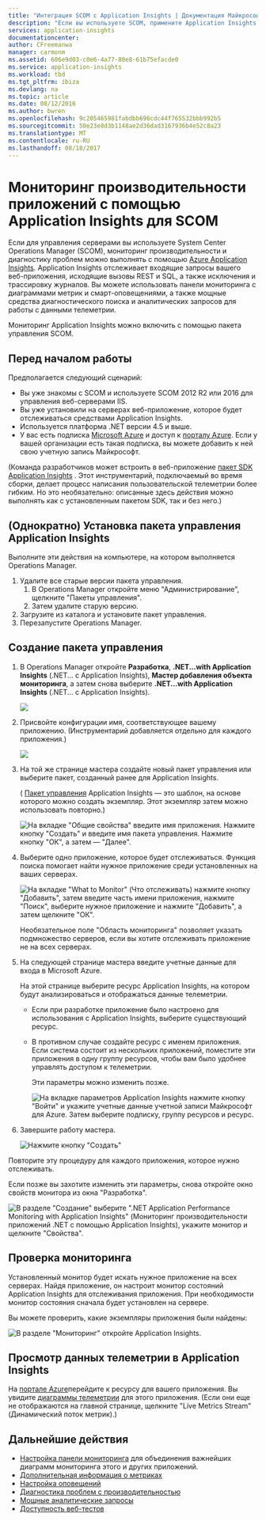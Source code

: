```yaml
---
title: "Интеграция SCOM с Application Insights | Документация Майкрософт"
description: "Если вы используете SCOM, примените Application Insights для мониторинга производительности и диагностики. Подробные панели мониторинга, смарт-оповещения, мощные средства диагностики и аналитические запросы."
services: application-insights
documentationcenter: 
author: CFreemanwa
manager: carmonm
ms.assetid: 606e9d03-c0e6-4a77-80e8-61b75efacde0
ms.service: application-insights
ms.workload: tbd
ms.tgt_pltfrm: ibiza
ms.devlang: na
ms.topic: article
ms.date: 08/12/2016
ms.author: bwren
ms.openlocfilehash: 9c205465981fabdbb696cdc44f765532bbb992b5
ms.sourcegitcommit: 50e23e8d3b1148ae2d36dad3167936b4e52c8a23
ms.translationtype: MT
ms.contentlocale: ru-RU
ms.lasthandoff: 08/18/2017
---
```

# <a name="application-performance-monitoring-using-application-insights-for-scom"></a>Мониторинг производительности приложений с помощью Application Insights для SCOM
Если для управления серверами вы используете System Center Operations Manager (SCOM), мониторинг производительности и диагностику проблем можно выполнять с помощью [Azure Application Insights](app-insights-asp-net.md). Application Insights отслеживает входящие запросы вашего веб-приложения, исходящие вызовы REST и SQL, а также исключения и трассировку журналов. Вы можете использовать панели мониторинга с диаграммами метрик и смарт-оповещениями, а также мощные средства диагностического поиска и аналитических запросов для работы с данными телеметрии. 

Мониторинг Application Insights можно включить с помощью пакета управления SCOM.

## <a name="before-you-start"></a>Перед началом работы
Предполагается следующий сценарий:

* Вы уже знакомы с SCOM и используете SCOM 2012 R2 или 2016 для управления веб-серверами IIS.
* Вы уже установили на серверах веб-приложение, которое будет отслеживаться средствами Application Insights.
* Используется платформа .NET версии 4.5 и выше.
* У вас есть подписка [Microsoft Azure](https://azure.com) и доступ к [порталу Azure](https://portal.azure.com). Если у вашей организации есть такая подписка, вы можете добавить к ней свою учетную запись Майкрософт.

(Команда разработчиков может встроить в веб-приложение [пакет SDK Application Insights](app-insights-asp-net.md) . Этот инструментарий, подключаемый во время сборки, делает процесс написания пользовательской телеметрии более гибким. Но это необязательно: описанные здесь действия можно выполнять как с установленным пакетом SDK, так и без него.)

## <a name="one-time-install-application-insights-management-pack"></a>(Однократно) Установка пакета управления Application Insights
Выполните эти действия на компьютере, на котором выполняется Operations Manager.

1. Удалите все старые версии пакета управления.
   1. В Operations Manager откройте меню "Администрирование", щелкните "Пакеты управления". 
   2. Затем удалите старую версию.
2. Загрузите из каталога и установите пакет управления.
3. Перезапустите Operations Manager.

## <a name="create-a-management-pack"></a>Создание пакета управления
1. В Operations Manager откройте **Разработка**, **.NET...with Application Insights** (.NET... с Application Insights), **Мастер добавления объекта мониторинга**, а затем снова выберите **.NET...with Application Insights** (.NET... с Application Insights).
   
    ![](./media/app-insights-scom/020.png)
2. Присвойте конфигурации имя, соответствующее вашему приложению. (Инструментарий добавляется отдельно для каждого приложения.)
   
    ![](./media/app-insights-scom/030.png)
3. На той же странице мастера создайте новый пакет управления или выберите пакет, созданный ранее для Application Insights.
   
     ( [Пакет управления](https://technet.microsoft.com/library/cc974491.aspx) Application Insights — это шаблон, на основе которого можно создать экземпляр. Этот экземпляр затем можно использовать повторно.)

    ![На вкладке "Общие свойства" введите имя приложения. Нажмите кнопку "Создать" и введите имя пакета управления. Нажмите кнопку "ОК", а затем — "Далее".](./media/app-insights-scom/040.png)

1. Выберите одно приложение, которое будет отслеживаться. Функция поиска помогает найти нужное приложение среди установленных на ваших серверах.
   
    ![На вкладке "What to Monitor" (Что отслеживать) нажмите кнопку "Добавить", затем введите часть имени приложения, нажмите "Поиск", выберите нужное приложение и нажмите "Добавить", а затем щелкните "ОК".](./media/app-insights-scom/050.png)
   
    Необязательное поле "Область мониторинга" позволяет указать подмножество серверов, если вы хотите отслеживать приложение не на всех серверах.
2. На следующей странице мастера введите учетные данные для входа в Microsoft Azure.
   
    На этой странице выберите ресурс Application Insights, на котором будут анализироваться и отображаться данные телеметрии. 
   
   * Если при разработке приложение было настроено для использования с Application Insights, выберите существующий ресурс.
   * В противном случае создайте ресурс с именем приложения. Если система состоит из нескольких приложений, поместите эти приложения в одну группу ресурсов, чтобы вам было удобнее управлять доступом к телеметрии.
     
     Эти параметры можно изменить позже.
     
     ![На вкладке параметров Application Insights нажмите кнопку "Войти" и укажите учетные данные учетной записи Майкрософт для Azure. Затем выберите подписку, группу ресурсов и ресурс.](./media/app-insights-scom/060.png)
3. Завершите работу мастера.
   
    ![Нажмите кнопку "Создать"](./media/app-insights-scom/070.png)

Повторите эту процедуру для каждого приложения, которое нужно отслеживать.

Если позже вы захотите изменить эти параметры, снова откройте окно свойств монитора из окна "Разработка".

![В разделе "Создание" выберите ".NET Application Performance Monitoring with Application Insights" (Мониторинг производительности приложений .NET с помощью Application Insights), укажите монитор и щелкните "Свойства".](./media/app-insights-scom/080.png)

## <a name="verify-monitoring"></a>Проверка мониторинга
Установленный монитор будет искать нужное приложение на всех серверах. Найдя приложение, он настроит монитор состояний Application Insights для отслеживания приложения. При необходимости монитор состояния сначала будет установлен на сервере.

Вы можете проверить, какие экземпляры приложения были найдены:

![В разделе "Мониторинг" откройте Application Insights.](./media/app-insights-scom/100.png)

## <a name="view-telemetry-in-application-insights"></a>Просмотр данных телеметрии в Application Insights
На [портале Azure](https://portal.azure.com)перейдите к ресурсу для вашего приложения. Вы увидите [диаграммы телеметрии](app-insights-dashboards.md) для этого приложения. (Если они еще не отображаются на главной странице, щелкните "Live Metrics Stream" (Динамический поток метрик).)

## <a name="next-steps"></a>Дальнейшие действия
* [Настройка панели мониторинга](app-insights-dashboards.md) для объединения важнейших диаграмм мониторинга этого и других приложений.
* [Дополнительная информация о метриках](app-insights-metrics-explorer.md)
* [Настройка оповещений](app-insights-alerts.md)
* [Диагностика проблем с производительностью](app-insights-detect-triage-diagnose.md)
* [Мощные аналитические запросы](app-insights-analytics.md)
* [Доступность веб-тестов](app-insights-monitor-web-app-availability.md)

